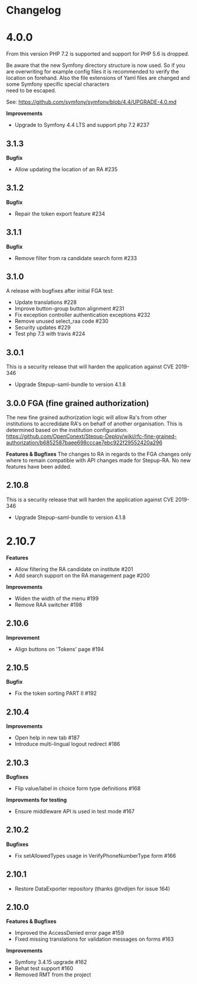 # Changelog

# 4.0.0
From this version PHP 7.2 is supported and support for PHP 5.6 is dropped.

Be aware that the new Symfony directory structure is now used. So if you are overwriting for example config files it is recommended 
to verify the location on forehand. Also the file extensions of Yaml files are changed and some Symfony specific special characters    
need to be escaped. 

See:  https://github.com/symfony/symfony/blob/4.4/UPGRADE-4.0.md

**Improvements**
 * Upgrade to Symfony 4.4 LTS and support php 7.2 #237 
 
## 3.1.3
**Bugfix**
 * Allow updating the location of an RA  #235
 
## 3.1.2
**Bugfix**
 * Repair the token export feature #234 
 
## 3.1.1
**Bugfix**
 * Remove filter from ra candidate search form #233

## 3.1.0
A release with bugfixes after initial FGA test:
 * Update translations #228
 * Improve button-group button alignment #231
 * Fix exception controller authentication exceptions #232
 * Remove unused select_raa code #230
 * Security updates #229
 * Test php 7.3 with travis #224

## 3.0.1
This is a security release that will harden the application against CVE 2019-346
 * Upgrade Stepup-saml-bundle to version 4.1.8 

## 3.0.0 FGA (fine grained authorization)

The new fine grained authorization logic will allow Ra's from other institutions to accredidate RA's on behalf of another organisation. This is determined based on the institution configuration. https://github.com/OpenConext/Stepup-Deploy/wiki/rfc-fine-grained-authorization/b6852587baee698cccae7ebc922f29552420a296

**Features & Bugfixes**
The changes to RA in regards to the FGA changes only where to remain compatible with API changes made for Stepup-RA. No new features have been added.

## 2.10.8
This is a security release that will harden the application against CVE 2019-346
 * Upgrade Stepup-saml-bundle to version 4.1.8 

# 2.10.7
**Features**
* Allow filtering the RA candidate on institute #201
* Add search support on the RA management page #200

**Improvements**
* Widen the width of the menu #199
* Remove RAA switcher #198

## 2.10.6
**Improvement**
* Align buttons on 'Tokens' page #194

## 2.10.5
**Bugfix**
* Fix the token sorting PART II #192

## 2.10.4
**Improvements**
* Open help in new tab #187 
* Introduce multi-lingual logout redirect #186 
 
## 2.10.3
**Bugfixes**
* Flip value/label in choice form type definitions #168

**Improvments for testing**
* Ensure middleware API is used in test mode #167

## 2.10.2
**Bugfixes**
* Fix setAllowedTypes usage in VerifyPhoneNumberType form #166

## 2.10.1
* Restore DataExporter repository (thanks @tvdijen for issue 164)

## 2.10.0
**Features & Bugfixes**
* Improved the AccessDenied error page #159
* Fixed missing translations for validation messages on forms #163

**Improvements**
* Symfony 3.4.15 upgrade #162
* Behat test support #160
* Removed RMT from the project
